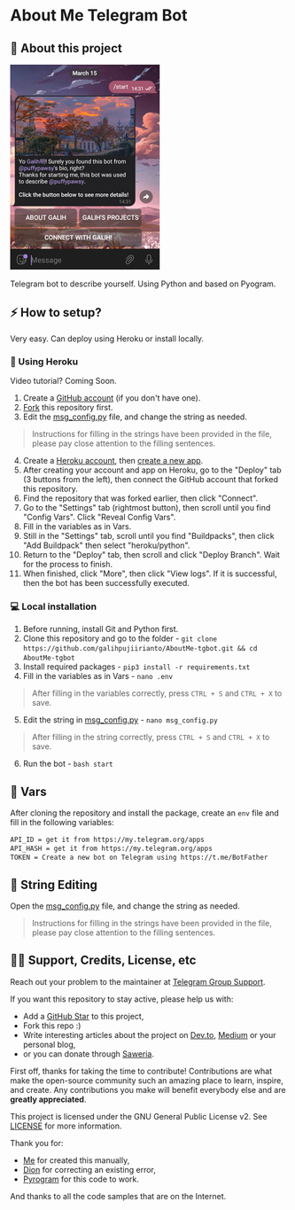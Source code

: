 # About Me Telegram Bot

## 🔗 About this project
![Demo](assets/demo.png)

Telegram bot to describe yourself. Using Python and based on Pyogram.

## ⚡️ How to setup?
Very easy. Can deploy using Heroku or install locally.

### 🚀 Using Heroku
Video tutorial? Coming Soon.
1. Create a [GitHub account](https://github.com/signup?source=login) (if you don't have one).
2. [Fork](https://github.com/galihpujiirianto/AboutMe-tgbot/fork) this repository first.
3. Edit the [msg_config.py](./msg_config.py) file, and change the string as needed.
> Instructions for filling in the strings have been provided in the file, please pay close attention to the filling sentences.
4. Create a [Heroku account](https://heroku.com/signup), then [create a new app](https://dashboard.heroku.com/new-app).
5. After creating your account and app on Heroku, go to the "Deploy" tab (3 buttons from the left), then connect the GitHub account that forked this repository.
6. Find the repository that was forked earlier, then click "Connect".
7. Go to the "Settings" tab (rightmost button), then scroll until you find "Config Vars". Click "Reveal Config Vars".
8. Fill in the variables as in Vars.
9. Still in the "Settings" tab, scroll until you find "Buildpacks", then click "Add Buildpack" then select "heroku/python".
10. Return to the "Deploy" tab, then scroll and click "Deploy Branch". Wait for the process to finish.
11. When finished, click "More", then click "View logs". If it is successful, then the bot has been successfully executed.

### 💻 Local installation
1. Before running, install Git and Python first.
2. Clone this repository and go to the folder - `git clone https://github.com/galihpujiirianto/AboutMe-tgbot.git && cd AboutMe-tgbot`
3. Install required packages - `pip3 install -r requirements.txt`
4. Fill in the variables as in Vars - `nano .env`
> After filling in the variables correctly, press `CTRL + S` and `CTRL + X` to save.
5. Edit the string in [msg_config.py](./msg_config.py) - `nano msg_config.py`
> After filling in the string correctly, press `CTRL + S` and `CTRL + X` to save.
6. Run the bot - `bash start`

## 📎 Vars
After cloning the repository and install the package, create an `env` file and fill in the following variables:
```
API_ID = get it from https://my.telegram.org/apps
API_HASH = get it from https://my.telegram.org/apps
TOKEN = Create a new bot on Telegram using https://t.me/BotFather
```

## 📃 String Editing
Open the [msg_config.py](./msg_config.py) file, and change the string as needed.
> Instructions for filling in the strings have been provided in the file, please pay close attention to the filling sentences.

## ✍🏻 Support, Credits, License, etc
Reach out your problem to the maintainer at [Telegram Group Support](https://t.me/GalonSupport).

If you want this repository to stay active, please help us with:
- Add a [GitHub Star](https://github.com/galihpujiirianto/AboutMe-tgbot) to this project,
- Fork this repo :)
- Write interesting articles about the project on [Dev.to](dev.to), [Medium](medium.com) or your personal blog,
- or you can donate through [Saweria](https://saweria.co/galihpujiirianto).

First off, thanks for taking the time to contribute! Contributions are what make the open-source community such an amazing place 
to learn, inspire, and create. Any contributions you make will benefit everybody else and are **greatly appreciated**.

This project is licensed under the GNU General Public License v2. See [LICENSE](./LICENSE) for more information.

Thank you for:
- [Me](https://github.com/galihpujiirianto) for created this manually,
- [Dion](https://github.com/SeorangDion) for correcting an existing error,
- [Pyrogram](https://github.com/pyrogram/pyrogram) for this code to work.

And thanks to all the code samples that are on the Internet.
